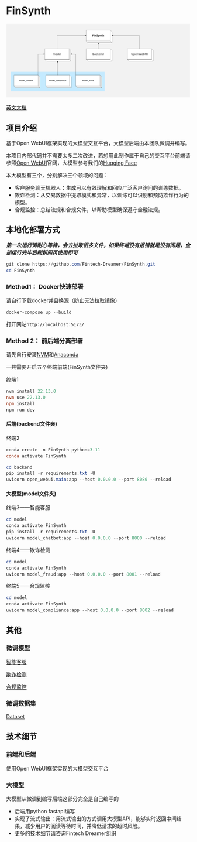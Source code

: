 # FinSynth

![FinSynth](./docs/FinSynth.png)

[英文文档](./docs/README.en.md)

## 项目介绍

基于Open WebUI框架实现的大模型交互平台，大模型后端由本团队微调并编写。

本项目内部代码并不需要太多二次改进，若想用此制作属于自己的交互平台前端请参照[Open WebUI](https://docs.openwebui.com/)官网，大模型参考我们的[Hugging Face](https://huggingface.co/)

本大模型有三个，分别解决三个领域的问题：

- 客户服务聊天机器人：生成可以有效理解和回应广泛客户询问的训练数据。
- 欺诈检测：从交易数据中提取模式和异常，以训练可以识别和预防欺诈行为的模型。
- 合规监控：总结法规和合规文件，以帮助模型确保遵守金融法规。

## 本地化部署方式

***第一次运行请耐心等待，会去拉取很多文件，如果终端没有报错就是没有问题，全部运行完毕后刷新网页使用即可***

```powershell
git clone https://github.com/Fintech-Dreamer/FinSynth.git
cd FinSynth
```

### Method1： Docker快速部署
请自行下载docker并且换源（防止无法拉取镜像）

```powershell
docker-compose up --build
```

打开网站`http://localhost:5173/`

### Method 2： 前后端分离部署

请先自行安装[NVM](https://nvm.p6p.net/)和[Anaconda](https://www.anaconda.com/download)

一共需要开启五个终端前端(FinSynth文件夹)

终端1

```powershell
nvm install 22.13.0
nvm use 22.13.0
npm install
npm run dev
```

#### 后端(backend文件夹)

终端2

```powershell
conda create -n FinSynth python=3.11
conda activate FinSynth
```

```powershell
cd backend
pip install -r requirements.txt -U
uvicorn open_webui.main:app --host 0.0.0.0 --port 8080 --reload
```

#### 大模型(model文件夹)

终端3——智能客服

```powershell
cd model
conda activate FinSynth
pip install -r requirements.txt -U
uvicorn model_chatbot:app --host 0.0.0.0 --port 8000 --reload
```

终端4——欺诈检测

```powershell
cd model
conda activate FinSynth
uvicorn model_fraud:app --host 0.0.0.0 --port 8001 --reload
```

终端5——合规监控

```powershell
cd model
conda activate FinSynth
uvicorn model_compliance:app --host 0.0.0.0 --port 8002 --reload
```

## 其他

### 微调模型

[智能客服](https://huggingface.co/Fintech-Dreamer/FinSynth_model_chatbot)

[欺诈检测](https://huggingface.co/Fintech-Dreamer/FinSynth_model_fraud)

[合规监控](https://huggingface.co/Fintech-Dreamer/FinSynth_model_compliance)

### 微调数据集

[Dataset ](https://huggingface.co/datasets/Fintech-Dreamer/FinSynth_data)

## 技术细节

### 前端和后端

使用Open WebUI框架实现的大模型交互平台

### 大模型

大模型从微调到编写后端这部分完全是自己编写的

- 后端用python fastapi编写
- 实现了流式输出：用流式输出的方式调用大模型API，能够实时返回中间结果，减少用户的阅读等待时间，并降低请求的超时风险。
- 更多的技术细节请咨询Fintech Dreamer组织
